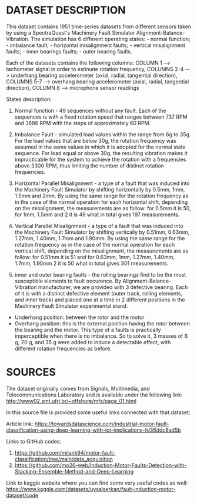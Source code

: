 # DATASET DESCRIPTION

This dataset contains 1951 time-series datasets from different sensors taken by using a SpectraQuest's Machinery Fault Simulator Alignment-Balance-Vibration.
The simulation has 6 different operating states:
 	- normal function;
	- imbalance fault;
	- horizontal misalignment faults;
	- vertical misalignment faults;
	- inner bearings faults;
	- outer bearing faults.

Each of the datasets contains the following columns:
	COLUMN 1 --> tachometer signal in order to estimate rotation frequency,
	COLUMNS 2-4 --> underhang bearing accelerometer (axial, radial, tangential direction),
	COLUMNS 5-7 --> overhang bearing accelerometer (axial, radial, tangential direction),
	COLUMN 8 --> microphone sensor readings

States description:

1) Normal function - 49 sequences without any fault. Each of the sequences is with a fixed rotation speed that ranges between 737 RPM and 3686 RPM with the steps of approximately 60 RPM.

2) Imbalance Fault - simulated load values within the range from 6g to 35g. For the load values that are below 30g, the rotation frequency was assumed in the same values in which it is adopted for the normal state sequence. For load equal or above 30g, the resulting vibration makes it impracticable for the system to achieve the rotation with a frequencies above 3300 RPM, thus limiting the number of distinct rotation frequencies.

3) Horizontal Parallel Misalignment - a type of a fault that was induced into the Machinery Fault Simulator by shifting horizontally by 0.5mm, 1mm, 1.5mm and 2mm. By using the same range for the rotation frequency as in the case of the normal operation for each horizontal shift, depending on the misalignment, the measurements are as follow: for 0.5mm it is 50, for 1mm, 1.5mm and 2 it is 49 what in total gives 197 measurements.

4) Vertical Parallel Misalignment - a type of a fault that was induced into the Machinery Fault Simulator by shifting vertically by 0.51mm, 0.63mm, 1.27mm, 1.40mm, 1.7mm and 1.90mm. By using the same range for the rotation frequency as in the case of the normal operation for each vertical shift, depending on the misalignment, the measurements are as follow: for 0.51mm it is 51 and for 0.63mm, 1mm, 1.27mm, 1.40mm, 1.7mm, 1.90mm 2 it is 50 what in total gives 301 measurements.

5) inner and outer bearing faults - the rolling bearings find to be the most susceptible elements to fault occurence. By Alignment-Balance-Vibration manufacturer, we are provided with 3 defective bearing. Each of it is with a distinct defective element (outer track, rolling elements, and inner track) and placed one at a time in 2 different positions in the Machinery Fault Simulator experimental stand:
* Underhang position: between the rotor and the motor
* Overhang position: this is the external position having the rotor between the bearing and the motor. This type of a faults is practically imperceptible when there is no imbalance. So to solve it, 3 masses of 6 g, 20 g, and 35 g were added to induce a detectable effect, with different rotation frequencies as before.
		
# SOURCES 

The dataset originally comes from Signals, Multimedia, and Telecommunications Laboratory and is available under the following link: http://www02.smt.ufrj.br/~offshore/mfs/page_01.html

In this source file is provided some useful links connected with that dataset:

Article link: https://towardsdatascience.com/industrial-motor-fault-classification-using-deep-learning-with-iot-implications-fd36ddc8ad5b

Links to GitHub codes:
1) https://github.com/milank94/motor-fault-classification/tree/main/data_acquisition
2) https://github.com/mo26-web/Induction-Motor-Faults-Detection-with-Stacking-Ensemble-Method-and-Deep-Learning

Link to kaggle website where you can find some very useful codes as well:
https://www.kaggle.com/datasets/uysalserkan/fault-induction-motor-dataset/code
